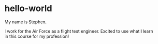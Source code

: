 # hello-world

My name is Stephen.

I work for the Air Force as a flight test engineer.
Excited to use what I learn in this course for my profession!
